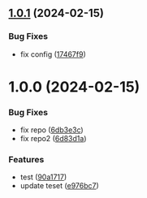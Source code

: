 ## [1.0.1](https://github.com/louis-lemon/semantic-test/compare/v1.0.0...v1.0.1) (2024-02-15)


### Bug Fixes

* fix config ([17467f9](https://github.com/louis-lemon/semantic-test/commit/17467f972aa8aa327543d66dd2ee8328d70427be))

# 1.0.0 (2024-02-15)


### Bug Fixes

* fix repo ([6db3e3c](https://github.com/louis-lemon/semantic-test/commit/6db3e3cd0ad242bf3c1b5d5083f0d1fd15ef5204))
* fix repo2 ([6d83d1a](https://github.com/louis-lemon/semantic-test/commit/6d83d1a4c18d15e623cf1af608089ceb56aa9ec9))


### Features

* test ([90a1717](https://github.com/louis-lemon/semantic-test/commit/90a171762ced52cb1b1b402cec1be0120e0fddfe))
* update teset ([e976bc7](https://github.com/louis-lemon/semantic-test/commit/e976bc73de2aa5b934c93c69ec25493b04b924a1))
